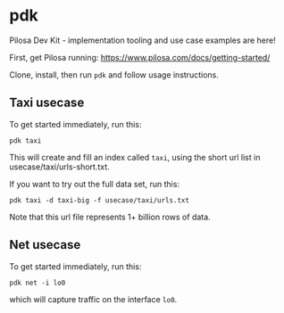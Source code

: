 # pdk
Pilosa Dev Kit - implementation tooling and use case examples are here!

First, get Pilosa running: https://www.pilosa.com/docs/getting-started/

Clone, install, then run `pdk` and follow usage instructions.

## Taxi usecase

To get started immediately, run this:

`pdk taxi`

This will create and fill an index called `taxi`, using the short url list in usecase/taxi/urls-short.txt.

If you want to try out the full data set, run this:

`pdk taxi -d taxi-big -f usecase/taxi/urls.txt`

Note that this url file represents 1+ billion rows of data.

## Net usecase

To get started immediately, run this:

`pdk net -i lo0`

which will capture traffic on the interface `lo0`.
